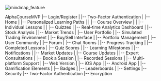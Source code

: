 ![mindmap_feature](https://github.com/dada325/alpha_course/assets/7775973/d33e5a86-2bee-49f3-98f7-85c962a213b1)


AlphaCourseMVP
|-- Login/Register
|   |-- Two-Factor Authentication
|
|-- Home
|   |-- Personalized Learning Paths
|   |   |-- Course Overview
|   |   |-- Individual Lessons
|   |   |-- Quizzes
|
|-- Real-time Analytics Dashboard
|   |-- Stock Analysis
|   |-- Market Trends
|   |-- User Portfolio
|
|-- Simulated Trading Environment
|   |-- Buy/Sell Interface
|   |-- Portfolio Management
|
|-- User Community
|   |-- Forum
|   |-- Chat Rooms
|
|-- Progress Tracking
|   |-- Completed Lessons
|   |-- Quiz Scores
|   |-- Learning Milestones
|
|-- Notifications
|   |-- Market Updates
|   |-- Course Updates
|
|-- Expert Consultations
|   |-- Book a Session
|   |-- Recorded Sessions
|
|-- Multi-platform Support
|   |-- Web Version
|   |-- iOS App
|   |-- Android App
|
|-- Gamification Elements
|   |-- Badges
|   |-- Leaderboards
|
|-- Settings
    |-- Security
        |-- Two-Factor Authentication
        |-- Encryption
